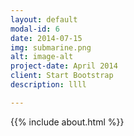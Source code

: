 ```yaml
---
layout: default
modal-id: 6
date: 2014-07-15
img: submarine.png
alt: image-alt
project-date: April 2014
client: Start Bootstrap
description: llll

---
```

{{% include about.html %}}